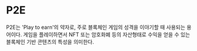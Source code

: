 # P2E

P2E는 'Play to earn'의 약자로, 주로 블록체인 게임의 성격을 이야기할 때 사용되는 용어이다. 게임을 플레이하면서 NFT 또는 암호화폐 등의 자산형태로 수익을 얻을 수 있는 블록체인 기반 콘텐츠의 특성을 의미한다.
